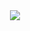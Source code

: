 <div align="center">
  <img src="https://github.com/dlsykes00/OpenGL/assets/9630965/ef7ebc90-19d0-4139-9480-142d2e832356" />
</div>
